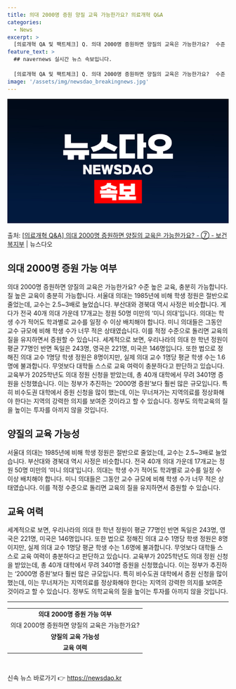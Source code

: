 ```yaml
---
title: 의대 2000명 증원 양질 교육 가능한가요? 의료개혁 Q&A
categories:
  - News
excerpt: >
  [의료개혁 QA 및 팩트체크] Q. 의대 2000명 증원하면 양질의 교육은 가능한가요?  수준 높은 교육, …
feature_text: >
  ## navernews 실시간 뉴스 속보입니다.

  [의료개혁 QA 및 팩트체크] Q. 의대 2000명 증원하면 양질의 교육은 가능한가요?  수준 높은 교육, …
image: '/assets/img/newsdao_breakingnews.jpg'
---
```


![뉴스다오 속보](/assets/img/newsdao_breakingnews.jpg)

<p>출처: <a href="https://newsdao.kr/3416" rel="dofollow">[의료개혁 Q&A] 의대 2000명 증원하면 양질의 교육은 가능한가요? - ⑦ - 보건복지부</a> | 뉴스다오</p>

<h2 data-ke-size="size26">의대 2000명 증원 가능 여부</h2>

<p data-ke-size="size16">의대 2000명 증원하면 양질의 교육은 가능한가요? 수준 높은 교육, 충분히 가능합니다. 질 높은 교육이 충분히 가능합니다. 서울대 의대는 1985년에 비해 학생 정원은 절반으로 줄었는데, 교수는 2.5~3배로 늘었습니다. 부산대와 경북대 역시 사정은 비슷합니다. 게다가 전국 40개 의대 가운데 17개교는 정원 50명 미만의 ‘미니 의대’입니다. 의대는 학생 수가 적어도 학과별로 교수를 일정 수 이상 배치해야 합니다. 미니 의대들은 그동안 교수 규모에 비해 학생 수가 너무 적은 상태였습니다. 이를 적정 수준으로 돌리면 교육의 질을 유지하면서 증원할 수 있습니다. 세계적으로 보면, 우리나라의 의대 한 학년 정원이 평균 77명인 반면 독일은 243명, 영국은 221명, 미국은 146명입니다. 또한 법으로 정해진 의대 교수 1명당 학생 정원은 8명이지만, 실제 의대 교수 1명당 평균 학생 수는 1.6명에 불과합니다. 무엇보다 대학들 스스로 교육 여력이 충분하다고 판단하고 있습니다. 교육부가 2025학년도 의대 정원 신청을 받았는데, 총 40개 대학에서 무려 3401명 증원을 신청했습니다. 이는 정부가 추진하는 ‘2000명 증원’보다 훨씬 많은 규모입니다. 특히 비수도권 대학에서 증원 신청을 많이 했는데, 이는 무너져가는 지역의료를 정상화해야 한다는 지역의 강력한 의지를 보여준 것이라고 할 수 있습니다. 정부도 의학교육의 질을 높이는 투자를 아끼지 않을 것입니다.</p>

<h2 data-ke-size="size26">양질의 교육 가능성</h2>

<p data-ke-size="size16">서울대 의대는 1985년에 비해 학생 정원은 절반으로 줄었는데, 교수는 2.5~3배로 늘었습니다. 부산대와 경북대 역시 사정은 비슷합니다. 전국 40개 의대 가운데 17개교는 정원 50명 미만의 ‘미니 의대’입니다. 의대는 학생 수가 적어도 학과별로 교수를 일정 수 이상 배치해야 합니다.  미니 의대들은 그동안 교수 규모에 비해 학생 수가 너무 적은 상태였습니다. 이를 적정 수준으로 돌리면 교육의 질을 유지하면서 증원할 수 있습니다.</p>

<h2 data-ke-size="size26">교육 여력</h2>

<p data-ke-size="size16">세계적으로 보면, 우리나라의 의대 한 학년 정원이 평균 77명인 반면 독일은 243명, 영국은 221명, 미국은 146명입니다. 또한 법으로 정해진 의대 교수 1명당 학생 정원은 8명이지만, 실제 의대 교수 1명당 평균 학생 수는 1.6명에 불과합니다. 무엇보다 대학들 스스로 교육 여력이 충분하다고 판단하고 있습니다. 교육부가 2025학년도 의대 정원 신청을 받았는데, 총 40개 대학에서 무려 3401명 증원을 신청했습니다. 이는 정부가 추진하는 ‘2000명 증원’보다 훨씬 많은 규모입니다. 특히 비수도권 대학에서 증원 신청을 많이 했는데, 이는 무너져가는 지역의료를 정상화해야 한다는 지역의 강력한 의지를 보여준 것이라고 할 수 있습니다. 정부도 의학교육의 질을 높이는 투자를 아끼지 않을 것입니다.</p>

<hr>

<table>
	<tr>
		<td style="text-align: center; height: 17px;"><b>의대 2000명 증원 가능 여부</b></td>
	</tr>
	<tr>
		<td style="text-align: center; height: 17px;">의대 2000명 증원하면 양질의 교육은 가능한가요?</td>
	</tr>
	<tr>
		<td style="text-align: center; height: 17px;"><b>양질의 교육 가능성</b></td>
	</tr>
	<tr>
		<td style="text-align: center; height: 17px;"><b>교육 여력</b></td>
	</tr>
</table>

<p data-ke-size="size16">&nbsp;</p> 

신속 뉴스 바로가기 👉 <a href="https://newsdao.kr" rel="dofollow">https://newsdao.kr</a>


